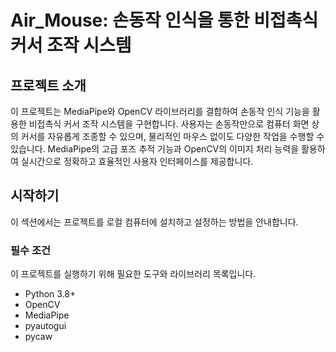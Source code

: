 # Air_Mouse: 손동작 인식을 통한 비접촉식 커서 조작 시스템

## 프로젝트 소개
이 프로젝트는 MediaPipe와 OpenCV 라이브러리를 결합하여 손동작 인식 기능을 활용한 비접촉식 커서 조작 시스템을 구현합니다. 사용자는 손동작만으로 컴퓨터 화면 상의 커서를 자유롭게 조종할 수 있으며, 물리적인 마우스 없이도 다양한 작업을 수행할 수 있습니다. MediaPipe의 고급 포즈 추적 기능과 OpenCV의 이미지 처리 능력을 활용하여 실시간으로 정확하고 효율적인 사용자 인터페이스를 제공합니다.

## 시작하기

이 섹션에서는 프로젝트를 로컬 컴퓨터에 설치하고 설정하는 방법을 안내합니다.

### 필수 조건
이 프로젝트를 실행하기 위해 필요한 도구와 라이브러리 목록입니다.

- Python 3.8+
- OpenCV
- MediaPipe
- pyautogui
- pycaw
